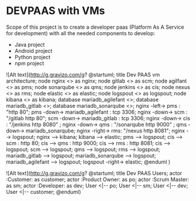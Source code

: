 # DEVPAAS with VMs
Scope of this project is to create a developer paas (Platform As A Service for development) with all the needed components to develop:
* Java project
* Android project
* Python project
* npm project

![Alt text](http://g.gravizo.com/g?
@startuml;
title Dev PAAS vm architecture;
node nginx <<vm>> as nginx;
node gitlab <<vm>> as scm;
node agilfant <<vm>> as pms;
node sonarqube <<vm>> as qms;
node jenkins <<vm>> as cis;
node nexus <<vm>> as rms;
node elastic <<vm>> as elastic;
node logspout <<vm>> as logspout;
node kibana <<vm>> as kibana;
database mariadb_agilefant <<vm>>;
database mariadb_gitlab <<vm>>;
database mariadb_sonarqube <<vm>>;
nginx -left-> pms : "http 80";
pms -down-> mariadb_agilefant : tcp 3306;
nginx -down-> scm : "/gitlab http 80";
scm -down-> mariadb_gitlab : tcp 3306;
nginx -down-> cis : "/jenkins http 8080" ;
nginx -down-> qms : "/sonarqube http 9000" ;
qms -down-> mariadb_sonarqube;
nginx -right-> rms: "/nexus http 8081";
nginx --> logspout;
nginx --> kibana;
kibana --> elastic;
pms --> logspout;
cis --> scm : http 80;
cis --> qms : http 9000;
cis --> rms : http 8081;
cis --> logspout;
scm --> logspout;
qms --> logspout;
rms --> logspout;
mariadb_gitlab --> logspout;
mariadb_sonarqube --> logspout;
mariadb_agilefant --> logspout;
logspout -right-> elastic;
@enduml
)

![Alt text](http://g.gravizo.com/g?
@startuml;
title Dev PAAS Users;
actor :Customer:      as customer;
actor :Product Owner: as po;
actor :Scrum Master:  as sm;
actor :Developer:     as dev;
User <|-- po;
User <|-- sm;
User <|-- dev;
User <|-- customer;
@enduml)
